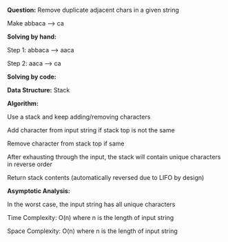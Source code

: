 <b>Question:</b>
Remove duplicate adjacent chars in a given string

Make abbaca --> ca

<b>Solving by hand:</b>

Step 1: abbaca --> aaca

Step 2: aaca --> ca


<b>Solving by code:</b>

<b>Data Structure:</b> Stack

<b>Algorithm: </b>

Use a stack and keep adding/removing characters

Add character from input string if stack top is not the same

Remove character from stack top if same

After exhausting through the input, the stack will contain unique characters in reverse order

Return stack contents (automatically reversed due to LIFO by design)

<b>Asymptotic Analysis:</b>

In the worst case, the input string has all unique characters

Time Complexity: O(n) where n is the length of input string

Space Complexity: O(n) where n is the length of input string
